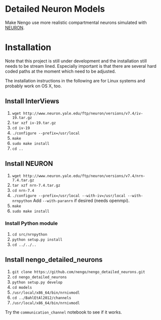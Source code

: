Detailed Neuron Models
=======================

Make Nengo use more realistic compartmental neurons simulated with [NEURON][1].

[1]: http://www.neuron.yale.edu/neuron/


Installation
============

Note that this project is still under development and the installation still
needs to be stream lined. Especially important is that there are several hard
coded paths at the moment which need to be adjusted.

The installation instructions in the following are for Linux systems and
probably work on OS X, too.

## Install InterViews

1. `wget http://www.neuron.yale.edu/ftp/neuron/versions/v7.4/iv-19.tar.gz`
2. `tar xzf iv-19.tar.gz`
3. `cd iv-19`
4. `./configure --prefix=/usr/local`
5. `make`
6. `sudo make install`
7. `cd ..`

## Install NEURON

1. `wget http://www.neuron.yale.edu/ftp/neuron/versions/v7.4/nrn-7.4.tar.gz`
2. `tar xzf nrn-7.4.tar.gz`
3. `cd nrn-7.4`
4. `./configure --prefix=/usr/local --with-iv=/usr/local --with-nrnpython`
   Add `--with-paranrn` if desired (needs openmpi).
5. `make`
6. `sudo make install`

### Install Python module

1. `cd src/nrnpython`
2. `python setup.py install`
3. `cd ../../..`

## Install nengo_detailed_neurons

1. `git clone https://github.com/nengo/nengo_detailed_neurons.git`
2. `cd nengo_detailed_neurons`
3. `python setup.py develop`
4. `cd models`
5. `/usr/local/x86_64/bin/nrnivmodl`
6. `cd ../BahlEtAl2012/channels`
7. `/usr/local/x86_64/bin/nrnivmodl`

Try the `communication_channel` notebook to see if it works.
